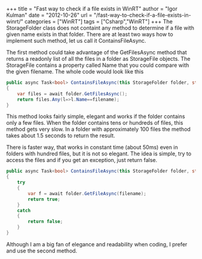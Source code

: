 +++
title = "Fast way to check if a file exists in WinRT"
author = "Igor Kulman"
date = "2012-10-26"
url = "/fast-way-to-check-if-a-file-exists-in-winrt/"
categories = ["WinRT"]
tags = ["Csharp","WinRT"]
+++
The StorageFolder class does not containt any method to determine if a file with given name exists in that folder. There are at least two ways how to implement such method, let us call it ContainsFileAsync.

The first method could take advantage of the GetFilesAsync method that returns a readonly list of all the files in a folder as StorageFile objects. The StorageFile contains a property called Name that you could compare with the given filename. The whole code would look like this

```csharp
public async Task<bool> ContainsFileAsync(this StorageFolder folder, string filename)
{
    var files = await folder.GetFilesAsync();
    return files.Any(l=>l.Name==filename);
}
```

<!--more-->

This method looks fairly simple, elegant and works if the folder contains only a few files. When the folder contains tens or hundreds of files, this method gets very slow. In a folder with approximately 100 files the method takes about 1.5 seconds to return the result.

There is faster way, that works in constant time (about 50ms) even in folders with hundred files, but it is not so elegant. The idea is simple, try to access the files and if you get an exception, just return false.

```csharp
public async Task<bool> ContainsFileAsync(this StorageFolder folder, string filename)
{
    try
    {
        var f = await folder.GetFileAsync(filename);
        return true;
    }
    catch
    {
        return false;
    }
}
```

Although I am a big fan of elegance and readability when coding, I prefer and use the second method.
